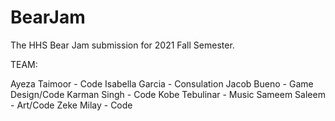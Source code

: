# BearJam
The HHS Bear Jam submission for 2021 Fall Semester.

TEAM:

Ayeza Taimoor - Code
Isabella Garcia - Consulation
Jacob Bueno - Game Design/Code
Karman Singh - Code
Kobe Tebulinar - Music
Sameem Saleem - Art/Code
Zeke Milay - Code


